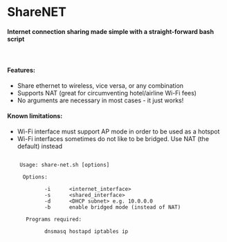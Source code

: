 # ShareNET
#### Internet connection sharing made simple with a straight-forward bash script

<br>

#### Features:
<ul>
    <li>Share ethernet to wireless, vice versa, or any combination</li>
    <li>Supports NAT (great for circumventing hotel/airline Wi-Fi fees)</li>
    <li>No arguments are necessary in most cases - it just works!</li>
</ul>

#### Known limitations:
<ul>
    <li>Wi-Fi interface must support AP mode in order to be used as a hotspot</li>
    <li>Wi-Fi interfaces sometimes do not like to be bridged.  Use NAT (the default) instead</li>
</ul>


~~~~

    Usage: share-net.sh [options]

     Options:

            -i      <internet_interface>
            -s      <shared_interface>
            -d      <DHCP subnet> e.g. 10.0.0.0
            -b      enable bridged mode (instead of NAT)

      Programs required:

            dnsmasq hostapd iptables ip

~~~~